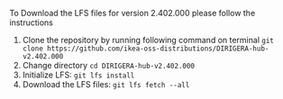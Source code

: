 To Download the LFS files for version 2.402.000 please follow the instructions

1. Clone the repository by running following command on terminal `git clone https://github.com/ikea-oss-distributions/DIRIGERA-hub-v2.402.000`
2. Change directory `cd DIRIGERA-hub-v2.402.000`
3. Initialize LFS: `git lfs install`
4. Download the LFS files: `git lfs fetch --all`
